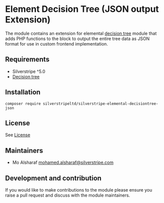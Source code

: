 # Element Decision Tree (JSON output Extension)

The module contains an extension for elemental [decision tree](https://github.com/dnadesign/silverstripe-elemental-decisiontree) 
module that adds PHP functions to the block to output the entire tree data as JSON format for use in custom frontend implementation.

## Requirements

* Silverstripe ^5.0
* [Decision tree](https://github.com/dnadesign/silverstripe-elemental-decisiontree)

## Installation

```
composer require silverstripeltd/silverstripe-elemental-decisiontree-json
```

## License
See [License](license.md)

## Maintainers
 * Mo Alsharaf <mohamed.alsharaf@silverstripe.com>

## Development and contribution
If you would like to make contributions to the module please ensure you raise a pull request and discuss with the module maintainers.
